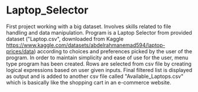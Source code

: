 # Laptop_Selector
First project working with a big dataset. Involves skills related to file handling and data manipulation. 
Program is a Laptop Selector from provided dataset ("Laptop.csv", downloaded from Kaggle https://www.kaggle.com/datasets/abdelrahmanemad594/laptop-prices/data) according to choices and preferences picked by the user of the program. In order to maintain simplicity and ease of use for the user, menu type program has been created. Rows are selected from csv file by creating logical expressions based on user given inputs. Final filtered list is displayed as output and is added to another csv file called "Available_Laptops.csv" which is basically like the shopping cart in an e-commerce website. 
